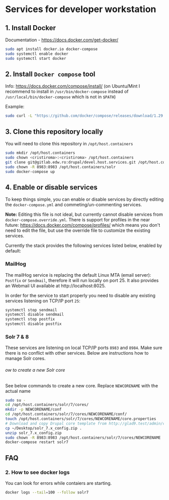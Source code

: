 # Services for developer workstation


## 1. Install Docker

Documentation - https://docs.docker.com/get-docker/

```bash
sudo apt install docker.io docker-compose
sudo systemctl enable docker
sudo systemctl start docker
```

## 2. Install `Docker compose` tool

Info: https://docs.docker.com/compose/install/ (on Ubuntu/Mint I recommend to install in `/usr/bin/docker-compose` instead of `/usr/local/bin/docker-compose` which is not in `$PATH`)

Example:

```bash
sudo curl -L "https://github.com/docker/compose/releases/download/1.29.2/docker-compose-$(uname -s)-$(uname -m)" -o /usr/bin/docker-compose
```


## 3. Clone this repository locally


You will need to clone this repository in `/opt/host.containers`


```bash
sudo mkdir /opt/host.containers
sudo chown <cristiroma>:<cristiroma> /opt/host.containers
git clone git@gitlab.edw.ro:drupal/devel.host.services.git /opt/host.containers
sudo chown -R 8983:8983 /opt/host.containers/solr
sudo docker-compose up
```


## 4. Enable or disable services


To keep things simple, you can enable or disable services by directly editing the `docker-compose.yml` and commeting/un-commenting services.

**Note:** Editing this file is not ideal, but currently cannot disable services from `docker-compose.override.yml`. There is support for profiles in the near future: https://docs.docker.com/compose/profiles/ which means you don't need to edit the file, but use the override file to customize the existing services.



Currently the stack provides the following services listed below, enabled by default:


### MailHog

The mailHog service is replacing the default Linux MTA (email server): `Postfix` or `Sendmail`, therefore it will run locally on port 25. It also provides an Webmail UI available at http://localhost:8025.

In order for the service to start properly you need to disable any existing services listening on TCP/IP port `25`:

```bash
systemctl stop sendmail
systemctl disable sendmail
systemctl stop postfix
systemctl disable postfix
```

### Solr 7 & 8

These services are listening on local TCP/IP ports `8983` and `8984`. Make sure there is no conflict with other services. Below are instructions how to manage Solr cores.

###### ow to create a new Solr core

See below commands to create a new core. Replace `NEWCORENAME` with the actual name

```bash
sudo su -
cd /opt/host.containers/solr/7/cores/
mkdir -p NEWCORENAME/conf
cd /opt/host.containers/solr/7/cores/NEWCORENAME/conf/
touch /opt/host.containers/solr/7/cores/NEWCORENAME/core.properties
# Download and copy Drupal core template from http://glad9.test/admin/config/search/search-api/server/solr/solr_configset/config-zip (solr_x.y_config.zip) to conf/
cp ~/Desktop/solr_7.x_config.zip .
unzip solr_7.x_config.zip
sudo chown -R 8983:8983 /opt/host.containers/solr/7/cores/NEWCORENAME
docker-compose restart solr7
```


## FAQ


### 2. How to see docker logs

You can look for errors while contaiers are starting.

```bash
docker logs --tail=100 --follow solr7
```


